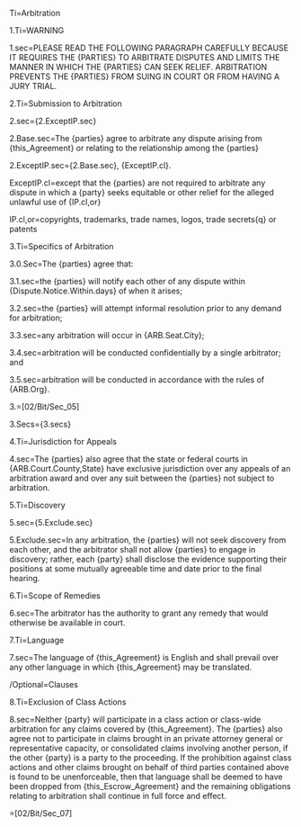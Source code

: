 Ti=Arbitration

1.Ti=WARNING

1.sec=<span style="text-transform: uppercase">Please read the following paragraph carefully because it requires the {parties} to arbitrate disputes and limits the manner in which the {parties} can seek relief.  Arbitration prevents the {parties} from suing in court or from having a jury trial.</span>

2.Ti=Submission to Arbitration

2.sec={2.ExceptIP.sec}

2.Base.sec=The {parties} agree to arbitrate any dispute arising from {this_Agreement} or relating to the relationship among the {parties}

2.ExceptIP.sec={2.Base.sec}, {ExceptIP.cl}.

ExceptIP.cl=except that the {parties} are not required to arbitrate any dispute in which a {party} seeks equitable or other relief for the alleged unlawful use of {IP.cl,or}

IP.cl,or=copyrights, trademarks, trade names, logos, trade secrets{q} or patents

3.Ti=Specifics of Arbitration

3.0.Sec=The {parties} agree that:

3.1.sec=the {parties} will notify each other of any dispute within {Dispute.Notice.Within.days} of when it arises;

3.2.sec=the {parties} will attempt informal resolution prior to any demand for arbitration;

3.3.sec=any arbitration will occur in {ARB.Seat.City};

3.4.sec=arbitration will be conducted confidentially by a single arbitrator; and

3.5.sec=arbitration will be conducted in accordance with the rules of {ARB.Org}.

3.=[02/Bit/Sec_05]

3.Secs={3.secs}


4.Ti=Jurisdiction for Appeals

4.sec=The {parties} also agree that the state or federal courts in {ARB.Court.County,State} have exclusive jurisdiction over any appeals of an arbitration award and over any suit between the {parties} not subject to arbitration.

5.Ti=Discovery

5.sec={5.Exclude.sec}

5.Exclude.sec=In any arbitration, the {parties} will not seek discovery from each other, and the arbitrator shall not allow {parties} to engage in discovery; rather, each {party} shall disclose the evidence supporting their positions at some mutually agreeable time and date prior to the final hearing.

6.Ti=Scope of Remedies

6.sec=The arbitrator has the authority to grant any remedy that would otherwise be available in court.

7.Ti=Language

7.sec=The language of {this_Agreement} is English and shall prevail over any other language in which {this_Agreement} may be translated.

/Optional=Clauses

8.Ti=Exclusion of Class Actions

8.sec=Neither {party} will participate in a class action or class-wide arbitration for any claims covered by {this_Agreement}. The {parties} also agree not to participate in claims brought in an private attorney general or representative capacity, or consolidated claims involving another person, if the other {party} is a party to the proceeding.  If the prohibition against class actions and other claims brought on behalf of third parties contained above is found to be unenforceable, then that language shall be deemed to have been dropped from {this_Escrow_Agreement} and the remaining obligations relating to arbitration shall continue in full force and effect.

=[02/Bit/Sec_07]